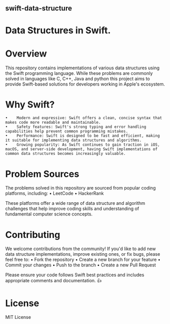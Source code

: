 ## swift-data-structure

# Data Structures in Swift.

# Overview
This repository contains implementations of various data structures using the Swift programming language. While these problems are commonly solved in languages like C, C++, Java and python this project aims to provide Swift-based solutions for developers working in Apple's ecosystem.

# Why Swift?
    •    Modern and expressive: Swift offers a clean, concise syntax that makes code more readable and maintainable.
    •    Safety features: Swift's strong typing and error handling capabilities help prevent common programming mistakes.
    •    Performance: Swift is designed to be fast and efficient, making it suitable for implementing data structures and algorithms.
    •    Growing popularity: As Swift continues to gain traction in iOS, macOS, and server-side development, having Swift implementations of common data structures becomes increasingly valuable.

# Problem Sources
The problems solved in this repository are sourced from popular coding platforms, including:
	•	LeetCode
	•	HackerRank

These platforms offer a wide range of data structure and algorithm challenges that help improve coding skills and understanding of fundamental computer science concepts.

# Contributing
We welcome contributions from the community! If you'd like to add new data structure implementations, improve existing ones, or fix bugs, please feel free to:
    •	Fork the repository
	•	Create a new branch for your feature
	•	Commit your changes
	•	Push to the branch
	•	Create a new Pull Request

Please ensure your code follows Swift best practices and includes appropriate comments and documentation. :+1:

# License
MIT License




